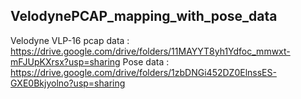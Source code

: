 
## VelodynePCAP_mapping_with_pose_data
Velodyne VLP-16 pcap data : https://drive.google.com/drive/folders/11MAYYT8yh1Ydfoc_mmwxt-mFJUpKXrsx?usp=sharing
Pose data : https://drive.google.com/drive/folders/1zbDNGi452DZ0ElnssES-GXE0Bkjyolno?usp=sharing
